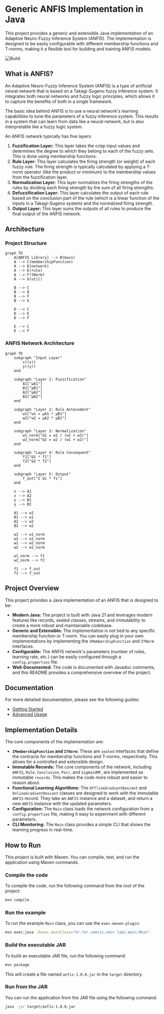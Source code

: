 # Generic ANFIS Implementation in Java

This project provides a generic and extensible Java implementation of an Adaptive Neuro-Fuzzy Inference System (ANFIS). The implementation is designed to be easily configurable with different membership functions and T-norms, making it a flexible tool for building and training ANFIS models.

![Build](https://github.com/KarloKnezevic/ANFIS/actions/workflows/build.yml/badge.svg)


## What is ANFIS?

An Adaptive Neuro-Fuzzy Inference System (ANFIS) is a type of artificial neural network that is based on a Takagi-Sugeno fuzzy inference system. It integrates both neural networks and fuzzy logic principles, which allows it to capture the benefits of both in a single framework.

The basic idea behind ANFIS is to use a neural network's learning capabilities to tune the parameters of a fuzzy inference system. This results in a system that can learn from data like a neural network, but is also interpretable like a fuzzy logic system.

An ANFIS network typically has five layers:

1.  **Fuzzification Layer:** This layer takes the crisp input values and determines the degree to which they belong to each of the fuzzy sets. This is done using membership functions.
2.  **Rule Layer:** This layer calculates the firing strength (or weight) of each fuzzy rule. The firing strength is typically calculated by applying a T-norm operator (like the product or minimum) to the membership values from the fuzzification layer.
3.  **Normalization Layer:** This layer normalizes the firing strengths of the rules by dividing each firing strength by the sum of all firing strengths.
4.  **Defuzzification Layer:** This layer calculates the output of each rule based on the conclusion part of the rule (which is a linear function of the inputs in a Takagi-Sugeno system) and the normalized firing strength.
5.  **Output Layer:** This layer sums the outputs of all rules to produce the final output of the ANFIS network.

## Architecture

### Project Structure

```mermaid
graph TD
    A[ANFIS Library] --> B(main)
    A --> C(membershipFunction)
    A --> D(network)
    A --> E(rule)
    A --> F(tNorm)
    A --> G(util)

    B --> C
    B --> D
    B --> F
    B --> G

    D --> C
    D --> E
    D --> F

    E --> C
    E --> F
```

### ANFIS Network Architecture

```mermaid
graph TD
    subgraph "Input Layer"
        x((x))
        y((y))
    end

    subgraph "Layer 1: Fuzzification"
        A1["μA1"]
        B1["μB1"]
        A2["μA2"]
        B2["μB2"]
    end

    subgraph "Layer 2: Rule Antecedent"
        w1["w1 = μA1 * μB1"]
        w2["w2 = μA2 * μB2"]
    end

    subgraph "Layer 3: Normalization"
        w1_norm["w̄1 = w1 / (w1 + w2)"]
        w2_norm["w̄2 = w2 / (w1 + w2)"]
    end

    subgraph "Layer 4: Rule Consequent"
        f1["w̄1 * f1"]
        f2["w̄2 * f2"]
    end

    subgraph "Layer 5: Output"
        f_out["Σ w̄i * fi"]
    end

    x --> A1
    x --> A2
    y --> B1
    y --> B2

    A1 --> w1
    B1 --> w1
    A2 --> w2
    B2 --> w2

    w1 --> w1_norm
    w2 --> w1_norm
    w1 --> w2_norm
    w2 --> w2_norm

    w1_norm --> f1
    w2_norm --> f2

    f1 --> f_out
    f2 --> f_out
```

## Project Overview

This project provides a Java implementation of an ANFIS that is designed to be:

*   **Modern Java:** The project is built with Java 21 and leverages modern features like records, sealed classes, streams, and immutability to create a more robust and maintainable codebase.
*   **Generic and Extensible:** The implementation is not tied to any specific membership function or T-norm. You can easily plug in your own implementations by implementing the `IMembershipFunction` and `ITNorm` interfaces.
*   **Configurable:** The ANFIS network's parameters (number of rules, learning rate, etc.) can be easily configured through a `config.properties` file.
*   **Well-Documented:** The code is documented with Javadoc comments, and this README provides a comprehensive overview of the project.

## Documentation

For more detailed documentation, please see the following guides:

*   [Getting Started](./docs/GettingStarted.md)
*   [Advanced Usage](./docs/AdvancedUsage.md)

## Implementation Details

The core components of the implementation are:

*   **`IMembershipFunction` and `ITNorm`:** These are `sealed` interfaces that define the contracts for membership functions and T-norms, respectively. This allows for a controlled and extensible design.
*   **Immutable Records:** The core components of the network, including `ANFIS`, `Rule`, `Conclusion`, `Pair`, and `SigmoidMF`, are implemented as immutable `records`. This makes the code more robust and easier to reason about.
*   **Functional Learning Algorithms:** The `OfflineGradientDescent` and `OnlineGradientDescent` classes are designed to work with the immutable `ANFIS` record. They take an `ANFIS` instance and a dataset, and return a new `ANFIS` instance with the updated parameters.
*   **Configuration:** The `Main` class loads the network configuration from a `config.properties` file, making it easy to experiment with different parameters.
*   **CLI Monitoring:** The `Main` class provides a simple CLI that shows the learning progress in real-time.

## How to Run

This project is built with Maven. You can compile, test, and run the application using Maven commands.

### Compile the code

To compile the code, run the following command from the root of the project:

```bash
mvn compile
```

### Run the example

To run the example `Main` class, you can use the `exec-maven-plugin`:

```bash
mvn exec:java -Dexec.mainClass="hr.fer.zemris.nenr.lab2.main.Main"
```

### Build the executable JAR

To build an executable JAR file, run the following command:

```bash
mvn package
```

This will create a file named `anfis-1.0.0.jar` in the `target` directory.

### Run from the JAR

You can run the application from the JAR file using the following command:

```bash
java -jar target/anfis-1.0.0.jar
```

